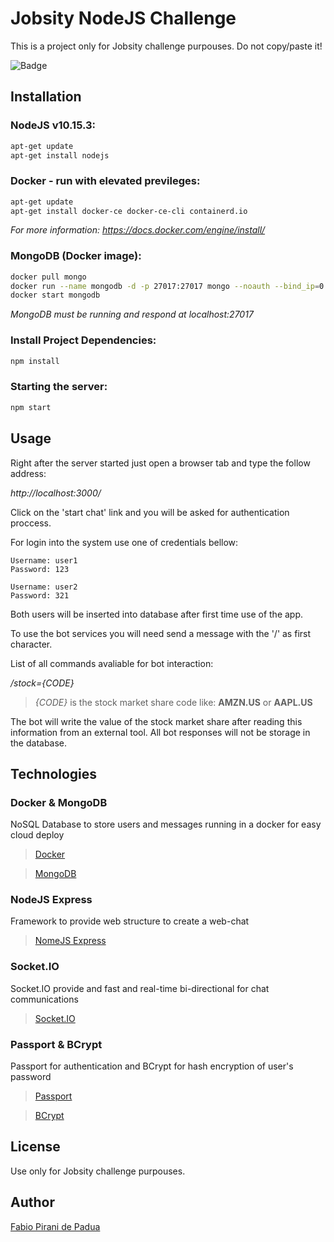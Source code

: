 # Jobsity NodeJS Challenge

This is a project only for Jobsity challenge purpouses. Do not copy/paste it!

![Badge](https://img.shields.io/badge/Jobsity-Challenge-%237159c1?style=for-the-badge&logo=ghost)

## Installation

### NodeJS v10.15.3:

```bash
apt-get update
apt-get install nodejs
```

### Docker - run with elevated previleges:
```bash
apt-get update
apt-get install docker-ce docker-ce-cli containerd.io
```
*For more information: https://docs.docker.com/engine/install/*

### MongoDB (Docker image):
```bash
docker pull mongo
docker run --name mongodb -d -p 27017:27017 mongo --noauth --bind_ip=0.0.0.0
docker start mongodb
```
*MongoDB must be running and respond at localhost:27017*

### Install Project Dependencies:
```bash
npm install
```

### Starting the server:
```bash
npm start
```

## Usage

Right after the server started just open a browser tab and type the follow address:

*http://localhost:3000/*

Click on the 'start chat' link and you will be asked for authentication proccess.

For login into the system use one of credentials bellow:
```
Username: user1 
Password: 123

Username: user2 
Password: 321
```

Both users will be inserted into database after first time use of the app.

To use the bot services you will need send a message with the '/' as first character.

List of all commands avaliable for bot interaction:

*/stock={CODE}*
> *{CODE}* is the stock market share code like: **AMZN.US** or **AAPL.US**

The bot will write the value of the stock market share after reading this information from an external tool. All bot responses will not be storage in the database.

## Technologies

### Docker & MongoDB ###
NoSQL Database to store users and messages running in a docker for easy cloud deploy
> [Docker](https://www.docker.com/)

> [MongoDB](https://www.mongodb.com/2)

### NodeJS Express ###
Framework to provide web structure to create a web-chat
> [NomeJS Express](https://expressjs.com/)

### Socket.IO ###
Socket.IO provide and fast and real-time bi-directional for chat communications
> [Socket.IO](https://socket.io/)

### Passport & BCrypt ###
Passport for authentication and BCrypt for hash encryption of user's password
> [Passport](http://www.passportjs.org/)

> [BCrypt](http://www.passportjs.org/)

## License
Use only for Jobsity challenge purpouses.

## Author
[Fabio Pirani de Padua](https://www.linkedin.com/in/fabio-pirani-b129539/)
